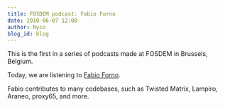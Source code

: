 ```yaml
---
title: FOSDEM podcast: Fabio Forno
date: 2010-06-07 12:00
author: Nyco
blog_id: blog
---
```


This is the first in a series of podcasts made at FOSDEM in Brussels, Belgium.

Today, we are listening to [Fabio Forno](http://blog.xmpp.org/wp-content/uploads/2010/02/Fabio_Forno_low.mp3).

Fabio contributes to many codebases, such as Twisted Matrix, Lampiro, Araneo, proxy65, and more.
